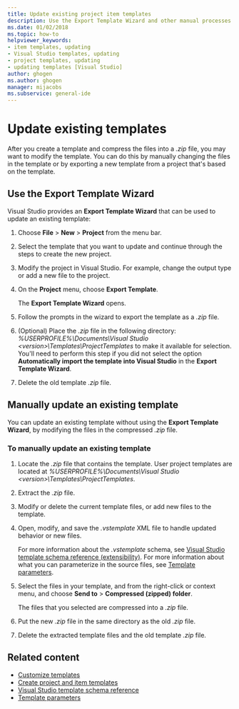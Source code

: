```yaml
---
title: Update existing project item templates
description: Use the Export Template Wizard and other manual processes in Visual Studio to update project item templates that you already created.
ms.date: 01/02/2018
ms.topic: how-to
helpviewer_keywords:
- item templates, updating
- Visual Studio templates, updating
- project templates, updating
- updating templates [Visual Studio]
author: ghogen
ms.author: ghogen
manager: mijacobs
ms.subservice: general-ide
---
```

# Update existing templates

After you create a template and compress the files into a *.zip* file, you may want to modify the template. You can do this by manually changing the files in the template or by exporting a new template from a project that's based on the template.

## Use the Export Template Wizard

Visual Studio provides an **Export Template Wizard** that can be used to update an existing template:

1. Choose **File** > **New** > **Project** from the menu bar.

1. Select the template that you want to update and continue through the steps to create the new project.

1. Modify the project in Visual Studio. For example, change the output type or add a new file to the project.

1. On the **Project** menu, choose **Export Template**.

    The **Export Template Wizard** opens.

1. Follow the prompts in the wizard to export the template as a *.zip* file.

1. (Optional) Place the *.zip* file in the following directory: *%USERPROFILE%\Documents\Visual Studio \<version\>\Templates\ProjectTemplates* to make it available for selection. You'll need to perform this step if you did not select the option **Automatically import the template into Visual Studio** in the **Export Template Wizard**.

1. Delete the old template *.zip* file.

## Manually update an existing template

You can update an existing template without using the **Export Template Wizard**, by modifying the files in the compressed *.zip* file.

### To manually update an existing template

1. Locate the *.zip* file that contains the template. User project templates are located at *%USERPROFILE%\Documents\Visual Studio \<version\>\Templates\ProjectTemplates*.

1. Extract the *.zip* file.

1. Modify or delete the current template files, or add new files to the template.

1. Open, modify, and save the *.vstemplate* XML file to handle updated behavior or new files.

    For more information about the *.vstemplate* schema, see [Visual Studio template schema reference (extensibility)](../extensibility/visual-studio-template-schema-reference.md). For more information about what you can parameterize in the source files, see [Template parameters](../ide/template-parameters.md).

1. Select the files in your template, and from the right-click or context menu, and choose **Send to** > **Compressed (zipped) folder**.

    The files that you selected are compressed into a *.zip* file.

1. Put the new *.zip* file in the same directory as the old *.zip* file.

1. Delete the extracted template files and the old template *.zip* file.

## Related content

- [Customize templates](../ide/customizing-project-and-item-templates.md)
- [Create project and item templates](../ide/creating-project-and-item-templates.md)
- [Visual Studio template schema reference](../extensibility/visual-studio-template-schema-reference.md)
- [Template parameters](../ide/template-parameters.md)
